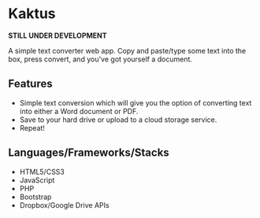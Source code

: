 # Kaktus
<b>STILL UNDER DEVELOPMENT</b>

A simple text converter web app. Copy and paste/type some text into the box, press convert, and you've got yourself a document.

## Features
* Simple text conversion which will give you the option of converting text into either a Word document or PDF.
* Save to your hard drive or upload to a cloud storage service.
* Repeat!

## Languages/Frameworks/Stacks
* HTML5/CSS3
* JavaScript
* PHP
* Bootstrap
* Dropbox/Google Drive APIs
